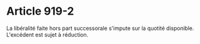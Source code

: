 # Article 919-2

La libéralité faite hors part successorale s'impute sur la quotité disponible. L'excédent est sujet à réduction.
